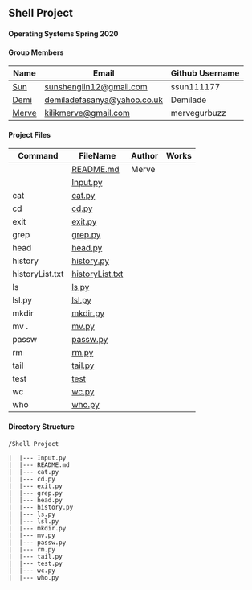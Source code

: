 ## Shell Project
#### Operating Systems Spring 2020

#### Group Members

| Name                          | Email       | Github Username |
| ----------------------------- | ----------- | --------------- |
| [Sun](https://github.com/ssun111177/5143-OpSys-Sun/tree/master/Assignments/shell)| sunshenglin12@gmail.com  | ssun111177   |
| [Demi](https://github.com/Demilade/5143-OS-Fasanya/tree/master/Assignments/P01-Shell) | demiladefasanya@yahoo.co.uk   | Demilade   |
| [Merve](https://github.com/mervegurbuzz/shell.git) | kilikmerve@gmail.com | mervegurbuzz |

#### Project Files

| Command | FileName       | Author | Works |
| ------- | -------------- | ------ | ----- |
|         | [README.md](README.md) | Merve |     |
|         | [Input.py](https://github.com/OS-Shell-group-project/shell/blob/master/Input.py)| 
| cat     | [cat.py](https://github.com/OS-Shell-group-project/shell/blob/master/cat.py)|
| cd      | [cd.py](https://github.com/OS-Shell-group-project/shell/blob/master/cd.py)|
| exit    | [exit.py](https://github.com/OS-Shell-group-project/shell/blob/master/exit.py)|
| grep    | [grep.py](https://github.com/OS-Shell-group-project/shell/blob/master/grep.py)|
| head    | [head.py](https://github.com/OS-Shell-group-project/shell/blob/master/head.py)|
| history | [history.py](https://github.com/OS-Shell-group-project/shell/blob/master/history.py)|
| historyList.txt | [historyList.txt](https://github.com/OS-Shell-group-project/shell/blob/master/historyList.txt)
| ls      | [ls.py](https://github.com/OS-Shell-group-project/shell/blob/master/ls.py)|
| lsl.py  | [lsl.py]() |
| mkdir   | [mkdir.py](https://github.com/OS-Shell-group-project/shell/blob/master/mkdir.py)|
| mv .    | [mv.py]() |
| passw   | [passw.py](https://github.com/OS-Shell-group-project/shell/blob/master//passw.py)|
| rm      | [rm.py](https://github.com/OS-Shell-group-project/shell/blob/master/rm.py)|
| tail    | [tail.py](https://github.com/OS-Shell-group-project/shell/blob/master/tail.py)|
| test    | [test]() |
| wc      | [wc.py](https://github.com/OS-Shell-group-project/shell/blob/master/wc.py)|
| who     | [who.py](https://github.com/OS-Shell-group-project/shell/blob/master/who.py)|
 

#### Directory Structure

```
/Shell Project

|  |--- Input.py
|  |--- README.md
|  |--- cat.py
|  |--- cd.py
|  |--- exit.py
|  |--- grep.py
|  |--- head.py
|  |--- history.py
|  |--- ls.py
|  |--- lsl.py
|  |--- mkdir.py
|  |--- mv.py
|  |--- passw.py
|  |--- rm.py
|  |--- tail.py
|  |--- test.py
|  |--- wc.py
|  |--- who.py

